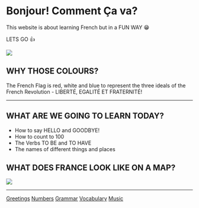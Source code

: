  <h1>Bonjour! Comment Ça va?</h1>
 <p>This website is about learning French but in a FUN WAY 😁</p>
 <p> LETS GO 👍</p>
 
 <img src="https://upload.wikimedia.org/wikipedia/en/thumb/c/c3/Flag_of_France.svg/640px-Flag_of_France.svg.png"> 

 <h2> WHY THOSE COLOURS?</h2>
  <p>
The French Flag is red, white and blue to represent the three ideals of the French Revolution - LIBERTÉ, EGALITÉ ET FRATERNITÉ!
 </p>
 <hr> 
 <h2>WHAT ARE WE GOING TO LEARN TODAY?</h2>
 <ul>
     <li>How to say HELLO and GOODBYE!</li> 
     <li>How to count to 100</li> 
     <li>The Verbs TO BE and TO HAVE</li> 
     <li>The names of different things and places</li> 
 </ul> 
 
<h2> WHAT DOES FRANCE LOOK LIKE ON A MAP? </h2>

<img src="https://i.pinimg.com/originals/fb/da/e9/fbdae9b69972a14d910ff008e60e23cd.gif"> 


<hr>

<a href="page2.html">Greetings</a>
<a href="page3.html">Numbers</a>
<a href="page4.html">Grammar</a>
<a href="page5.html">Vocabulary</a>
<a href="page6.html">Music</a>

